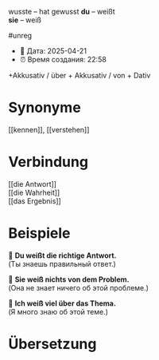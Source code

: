 wusste – hat gewusst
**du** – weißt  
**sie** – weiß

#unreg
- 📍 Дата: 2025-04-21
- ⏰ Время создания: 22:58

+Akkusativ / über + Akkusativ / von + Dativ  
# Synonyme
[[kennen]], [[verstehen]]
# Verbindung 
[[die Antwort]]  
[[die Wahrheit]]  
[[das Ergebnis]]
# Beispiele

🔹 **Du weißt die richtige Antwort.**  
(Ты знаешь правильный ответ.)

🔹 **Sie weiß nichts von dem Problem.**  
(Она не знает ничего об этой проблеме.)

🔹 **Ich weiß viel über das Thema.**  
(Я много знаю об этой теме.)
# Übersetzung